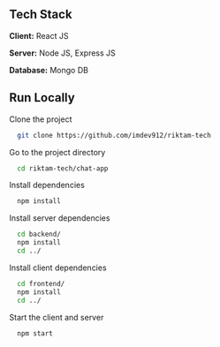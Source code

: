 ## Tech Stack

**Client:** React JS

**Server:** Node JS, Express JS

**Database:** Mongo DB


## Run Locally

Clone the project

```bash
  git clone https://github.com/imdev912/riktam-tech
```

Go to the project directory

```bash
  cd riktam-tech/chat-app
```

Install dependencies

```bash
  npm install
```

Install server dependencies

```bash
  cd backend/
  npm install
  cd ../
```

Install client dependencies

```bash
  cd frontend/
  npm install
  cd ../
```

Start the client and server

```bash
  npm start
```